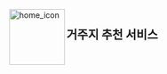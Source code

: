 <div style="display: flex; align-items: left; top=-50px;">
    <img src="https://github.com/user-attachments/assets/f521acdb-4507-4aee-8abd-ac88f80318bb" alt="home_icon" width="100" height="100" align='left'>
    <h2>거주지 추천 서비스</h2>
</div>
